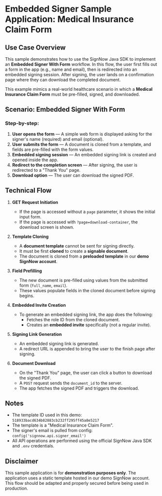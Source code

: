 # Embedded Signer Sample Application: Medical Insurance Claim Form

## Use Case Overview

This sample demonstrates how to use the SignNow Java SDK to implement an **Embedded Signer With Form** workflow. In this flow, the user first fills out a form in the app (e.g., name and email), then is redirected into an embedded signing session. After signing, the user lands on a confirmation page where they can download the completed document.

This example mimics a real-world healthcare scenario in which a **Medical Insurance Claim Form** must be pre-filled, signed, and downloaded.
## Scenario: Embedded Signer With Form

### Step-by-step:
1. **User opens the form** — A simple web form is displayed asking for the signer's name (required) and email (optional).
2. **User submits the form** —  A document is cloned from a template, and fields are pre-filled with the form values.
3. **Embedded signing session** — An embedded signing link is created and opened inside the app.
4. **Redirect to the completion screen** — After signing, the user is redirected to a "Thank You" page.
5. **Download option** — The user can download the signed PDF.

## Technical Flow

1. **GET Request Initiation**
   - If the page is accessed without a `page` parameter, it shows the initial input form.
   - If the page is accessed with `?page=download-container`, the download screen is shown.

2. **Template Cloning**
   - A **document template** cannot be sent for signing directly.
   - It must be first **cloned** to create a **signable document**.
   - The document is cloned from a **preloaded template** in our **demo SignNow account**.

3. **Field Prefilling**
   - The new document is pre-filled using values from the submitted form (`full_name`, `email`).
   - These values populate fields in the cloned document before signing begins.

4. **Embedded Invite Creation**
   - To generate an embedded signing link, the app does the following:
      - Fetches the role ID from the cloned document.
      - Creates an **embedded invite** specifically (not a regular invite).

5. **Signing Link Generation**
   - An embedded signing link is generated.
   - A redirect URL is appended to bring the user to the finish page after signing.

6. **Document Download**
   - On the "Thank You" page, the user can click a button to download the signed PDF.
   - A `POST` request sends the `document_id` to the server.
   - The app fetches the signed PDF and triggers the download.

## Notes
- The template ID used in this demo: `518933bacd634b82883cb232ff295ff45a8e5217`
- The template is a "Medical Insurance Claim Form".
- The signer's email is pulled from config: `config('signnow.api.signer_email')`
- All API operations are performed using the official SignNow Java SDK and `.env` credentials.

## Disclaimer
This sample application is for **demonstration purposes only**. The application uses a static template hosted in our demo SignNow account. This flow should be adapted and properly secured before being used in production.
